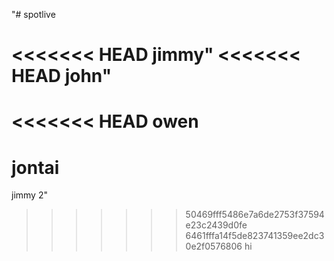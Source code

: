 "# spotlive

<<<<<<< HEAD
jimmy" 
<<<<<<< HEAD
john"
=======
<<<<<<< HEAD
owen
=======

jontai
=======
jimmy 2" 

>>>>>>> 50469fff5486e7a6de2753f37594e23c2439d0fe
>>>>>>> 6461fffa14f5de823741359ee2dc30e2f0576806
hi